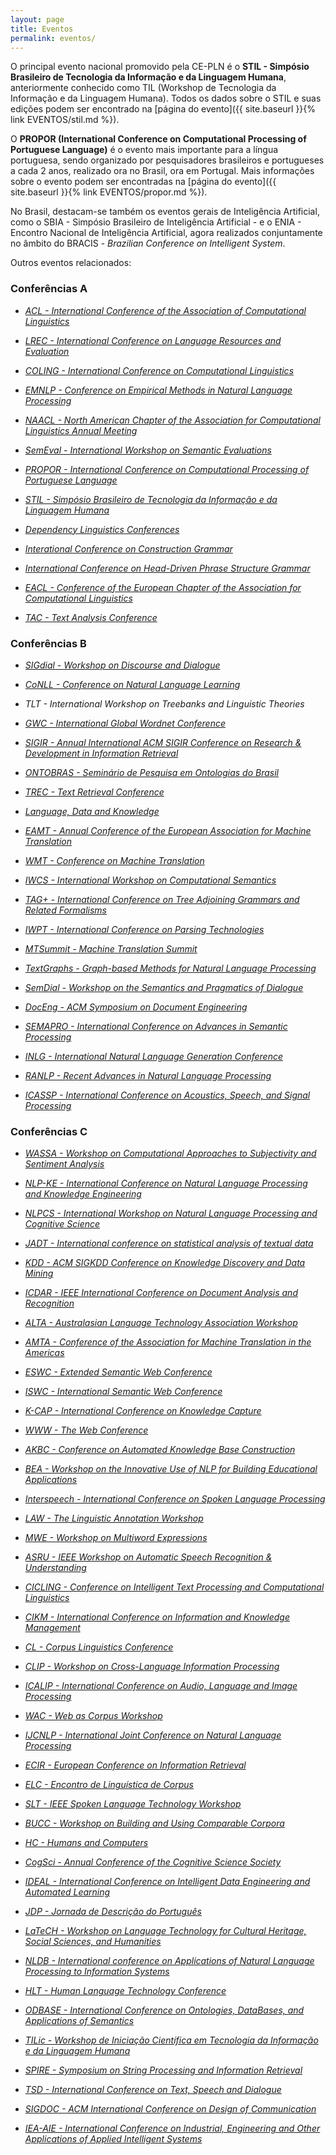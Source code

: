 ```yaml
---
layout: page
title: Eventos
permalink: eventos/
---
```


O principal evento nacional promovido pela CE-PLN é o __STIL -
Simpósio Brasileiro de Tecnologia da Informação e da Linguagem
Humana__, anteriormente conhecido como TIL (Workshop de Tecnologia da
Informação e da Linguagem Humana). Todos os dados sobre o STIL e
suas edições podem ser encontrado na [página do evento]({{ site.baseurl }}{% link EVENTOS/stil.md %}).

O __PROPOR (International Conference on
Computational Processing of Portuguese Language)__ é o evento mais
importante para a língua portuguesa, sendo organizado por pesquisadores brasileiros e portugueses
a cada 2 anos, realizado ora no Brasil, ora em Portugal. Mais informações sobre o
evento podem ser encontradas na [página do evento]({{ site.baseurl }}{% link EVENTOS/propor.md %}).

No Brasil, destacam-se também os eventos gerais de Inteligência
Artificial, como o SBIA - Simpósio Brasileiro de Inteligência
Artificial - e o ENIA - Encontro Nacional de Inteligência Artificial,
agora realizados conjuntamente no âmbito do BRACIS - _Brazilian
Conference on Intelligent System_.

Outros eventos relacionados:

### Conferências A

* _[ACL - International Conference of the Association of Computational Linguistics](https://www.aclweb.org/portal/acl)_

* _[LREC - International Conference on Language Resources and Evaluation](http://www.lrec-conf.org)_

* _[COLING - International Conference on Computational Linguistics](https://www.sheffield.ac.uk/dcs/research/groups/nlp/iccl#tab02)_

* _[EMNLP - Conference on Empirical Methods in Natural Language Processing](http://emnlp2018.org)_

* _[NAACL - North American Chapter of the Association for Computational Linguistics Annual Meeting](http://naacl2019.org/)_

* _[SemEval - International Workshop on Semantic Evaluations](https://en.wikipedia.org/wiki/SemEval)_

* _[PROPOR - International Conference on Computational Processing of Portuguese Language](http://comissoes.sbc.org.br/ce-pln/propor/)_

* _[STIL - Simpósio Brasileiro de Tecnologia da Informação e da Linguagem Humana](http://comissoes.sbc.org.br/ce-pln//stil/)_

* _[Dependency Linguistics Conferences](http://depling.org)_

* _[Interational Conference on Construction Grammar](http://www.cognitivelinguistics.org/en/event/detail/conferences-on-construction-grammar)_

* _[International Conference on Head-Driven Phrase Structure Grammar ](http://phiz.c.u-tokyo.ac.jp/~hpsg2018/ )_

* _[EACL - Conference of the European Chapter of the Association for Computational Linguistics](http://www.eacl2017.org/)_

* _[TAC - Text Analysis Conference](https://tac.nist.gov)_

### Conferências B

* _[SIGdial - Workshop on Discourse and Dialogue](http://workshops.sigdial.org/conference19/)_

* _[CoNLL - Conference on Natural Language Learning](http://www.conll.org/2018)_

* _TLT - International Workshop on Treebanks and Linguistic Theories_

* _[GWC - International Global Wordnet Conference](http://globalwordnet.org/global-wordnet-conferences-2/)_

* _[SIGIR - Annual International ACM SIGIR Conference on Research & Development in Information Retrieval](http://sigir.org/sigir2018/ )_

* _[ONTOBRAS - Seminário de Pesquisa em Ontologias do Brasil](http://cleilaclo2018.mackenzie.br/ontobras-2018)_

* _[TREC - Text Retrieval Conference](https://trec.nist.gov)_

* _[Language, Data and Knowledge](http://ldk2017.org)_

* _[EAMT - Annual Conference of the European Association for Machine Translation](http://eamt2018.dlsi.ua.es/)_

* _[WMT - Conference on Machine Translation](http://www.statmt.org/wmt18/)_

* _[IWCS - International Workshop on Computational Semantics](https://aclanthology.coli.uni-saarland.de/venues/iwcs)_

* _[TAG+ - International Conference on Tree Adjoining Grammars and Related Formalisms](http://tag13.cs.umu.se)_

* _[IWPT - International Conference on Parsing Technologies](https://dblp.uni-trier.de/db/conf/iwpt/index.html)_

* _[MTSummit - Machine Translation Summit](http://aamt.info/app-def/S-102/mtsummit/2017/)_

* _[TextGraphs - Graph-based Methods for Natural Language Processing](https://sites.google.com/view/textgraphs2018/home)_

* _[SemDial - Workshop on the Semantics and Pragmatics of Dialogue](http://events.illc.uva.nl/semdial/)_

* _[DocEng - ACM Symposium on Document Engineering](https://doceng.org/doceng2018)_

* _[SEMAPRO - International Conference on Advances in Semantic Processing](https://www.iaria.org/conferences2018/SEMAPRO18.html)_

* _[INLG - International Natural Language Generation Conference](https://www.aclweb.org/portal/content/inlg-2018-call-bids)_

* _[RANLP - Recent Advances in Natural Language Processing](https://aclanthology.coli.uni-saarland.de/venues/ranlp)_

* _[ICASSP - International Conference on Acoustics, Speech, and Signal Processing](https://2019.ieeeicassp.org)_

### Conferências C

* _[WASSA - Workshop on Computational Approaches to Subjectivity and Sentiment Analysis](https://wt-public.emm4u.eu/wassa2018/)_

* _[NLP-KE - International Conference on Natural Language Processing and Knowledge Engineering](http://aia-i.com/ijai/nlpke2017.html)_

* _[NLPCS - International Workshop on Natural Language Processing and Cognitive Science](http://nlpcs2018.epi.uj.edu.pl)_

* _[JADT - International conference on statistical analysis of textual data](http://jadt2018.uniroma2.it)_

* _[KDD - ACM SIGKDD Conference on Knowledge Discovery and Data Mining](http://www.kdd.org/kdd2019)_

* _[ICDAR - IEEE International Conference on Document Analysis and Recognition](http://u-pat.org/ICDAR2017/index.php)_

* _[ALTA - Australasian Language Technology Association Workshop](http://www.alta.asn.au)_

* _[AMTA - Conference of the Association for Machine Translation in the Americas](http://www.conference.amtaweb.org/archive/)_

* _[ESWC - Extended Semantic Web Conference](https://2019.eswc-conferences.org/)_

* _[ISWC - International Semantic Web Conference](http://iswc2019.semanticweb.org/)_

* _[K-CAP - International Conference on Knowledge Capture](http://www.k-cap.org/)_

* _[WWW - The Web Conference ](https://www2019.thewebconf.org/ )_

* _[AKBC - Conference on Automated Knowledge Base Construction](http://www.akbc.ws/2019/cfp.html)_

* _[BEA - Workshop on the Innovative Use of NLP for Building Educational Applications](https://www.cs.rochester.edu/~tetreaul/naacl-bea13.html)_

* _[Interspeech - International Conference on Spoken Language Processing](http://interspeech2018.org/)_

* _[LAW - The Linguistic Annotation Workshop](https://aclanthology.coli.uni-saarland.de/volumes/proceedings-of-the-joint-workshop-on-linguistic-annotation-multiword-expressions-and-constructions-law-mwe-cxg-2018)_

* _[MWE - Workshop on Multiword Expressions](https://aclanthology.coli.uni-saarland.de/volumes/proceedings-of-the-joint-workshop-on-linguistic-annotation-multiword-expressions-and-constructions-law-mwe-cxg-2018)_

* _[ASRU - IEEE Workshop on Automatic Speech Recognition & Understanding](https://asru2017.org)_

* _[CICLING - Conference on Intelligent Text Processing and Computational Linguistics](https://www.cicling.org)_

* _[CIKM - International Conference on Information and Knowledge Management](http://www.cikmconference.org)_

* _[CL - Corpus Linguistics Conference](https://www.birmingham.ac.uk/research/activity/corpus/events/2017/cl2017/index.aspx)_

* _[CLIP - Workshop on Cross-Language Information Processing](http://clip.disi.unige.it/clip2007/)_

* _[ICALIP - International Conference on Audio, Language and Image Processing](http://www.icalip2018.org)_

* _[WAC - Web as Corpus Workshop](https://www.aclweb.org/portal/content/11th-web-corpus-workshop)_

* _[IJCNLP - International Joint Conference on Natural Language Processing](http://ijcnlp2017.org/)_

* _[ECIR - European Conference on Information Retrieval](http://www.ecir2018.org)_

* _[ELC - Encontro de Linguística de Corpus](http://www.ufrgs.br/elc-ebralc2017)_

* _[SLT - IEEE Spoken Language Technology Workshop](https://signalprocessingsociety.org/blog/slt-2018-2018-ieee-spoken-language-technology-workshop)_

* _[BUCC - Workshop on Building and Using Comparable Corpora](https://comparable.limsi.fr/bucc2018/)_

* _[HC - Humans and Computers](http://ktm11.eng.shizuoka.ac.jp/HC2017/)_

* _[CogSci - Annual Conference of the Cognitive Science Society](http://www.cognitivesciencesociety.org/conference/cogsci-2018/)_

* _[IDEAL - International Conference on Intelligent Data Engineering and Automated Learning](https://aida.ii.uam.es/ideal2018/#!/main)_

* _[JDP - Jornada de Descrição do Português](https://sites.google.com/view/jdp2017)_

* _[LaTeCH - Workshop on Language Technology for Cultural Heritage, Social Sciences, and Humanities](https://sighum.wordpress.com/events/latech-clfl-2018/)_

* _[NLDB - International conference on Applications of Natural Language Processing to Information Systems](https://www.springer.com/us/book/9783319919461)_

* _[HLT - Human Language Technology Conference](https://www.hltcon.org)_

* _[ODBASE - International Conference on Ontologies, DataBases, and Applications of Semantics](http://www.gsi.dit.upm.es/index.php/en/investigacion/eventos/412-odbase-2018-the-17th-international-conference-on-ontologies-databases-and-applications-of-semantics)_

* _[TILic - Workshop de Iniciação Científica em Tecnologia da Informação e da Linguagem Humana](https://sites.google.com/view/tilic2017/)_

* _[SPIRE - Symposium on String Processing and Information Retrieval](https://eventos.spc.org.pe/spire2018/wp/)_

* _[TSD - International Conference on Text, Speech and Dialogue](https://www.tsdconference.org/tsd2018/)_

* _[SIGDOC - ACM International Conference on Design of Communication](http://sigdoc.acm.org/conference/2018/)_

* _[IEA-AIE - International Conference on Industrial, Engineering and Other Applications of Applied Intelligent Systems](http://ieaaie2018.encs.concordia.ca)_

